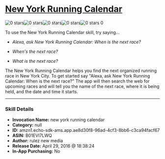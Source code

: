 # [New York Running Calendar](http://alexa.amazon.com/#skills/amzn1.echo-sdk-ams.app.ae8d30f8-96ad-4cf3-8bb6-c3ca94facf67)
![0 stars](../../images/ic_star_border_black_18dp_1x.png)![0 stars](../../images/ic_star_border_black_18dp_1x.png)![0 stars](../../images/ic_star_border_black_18dp_1x.png)![0 stars](../../images/ic_star_border_black_18dp_1x.png)![0 stars](../../images/ic_star_border_black_18dp_1x.png) 0

To use the New York Running Calendar skill, try saying...

* *Alexa, ask New York Running Calendar: When is the next race?*

* *When's the next race?*

* *What is the next race?*

The New York Running Calendar helps you find the next organized running race in New York City.  To get started say "Alexa, ask New York Running Calendar: When is the next race?"  The app will then search the web for upcoming races and will tell you the name of the next race, where it is being held, and the date and time it starts.

***

### Skill Details

* **Invocation Name:** new york running calendar
* **Category:** null
* **ID:** amzn1.echo-sdk-ams.app.ae8d30f8-96ad-4cf3-8bb6-c3ca94facf67
* **ASIN:** B01EVI7LWQ
* **Author:** rulez new media
* **Release Date:** April 29, 2016 @ 18:38:24
* **In-App Purchasing:** No
